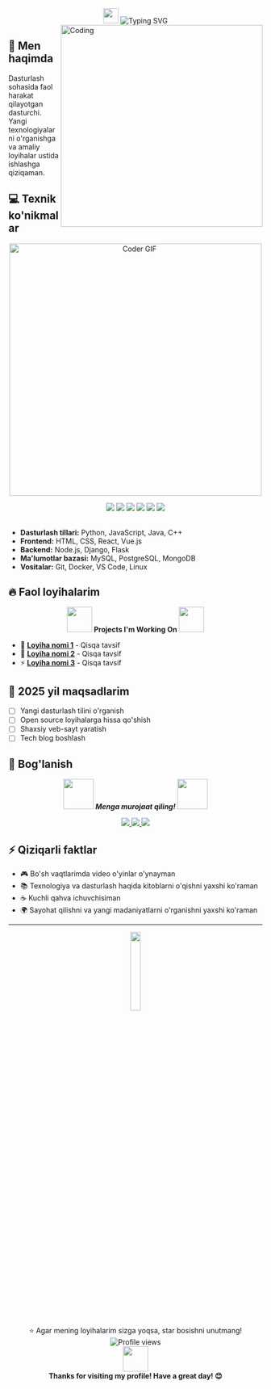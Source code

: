 
<div align="center">
  <img src="https://media.giphy.com/media/hvRJCLFzcasrR4ia7z/giphy.gif" width="30px"/>
  <img src="https://readme-typing-svg.herokuapp.com?font=Fira+Code&pause=1000&color=36BCF7&width=435&lines=Full-Stack+Developer;Open+Source+Enthusiast;Always+Learning+New+Things" alt="Typing SVG" />
</div>

<img align="right" alt="Coding" width="400" src="https://media.giphy.com/media/qgQUggAC3Pfv687qPC/giphy.gif">

## 🚀 Men haqimda
Dasturlash sohasida faol harakat qilayotgan dasturchi. Yangi texnologiyalarni o'rganishga va amaliy loyihalar ustida ishlashga qiziqaman.

## 💻 Texnik ko'nikmalar

<p align="center">
  <img src="https://media.giphy.com/media/SWoSkN6DxTszqIKEqv/giphy.gif" alt="Coder GIF" width="500">
</p>

<div align="center">
  <img src="https://img.shields.io/badge/-Python-3776AB?style=flat-square&logo=Python&logoColor=white"/>
  <img src="https://img.shields.io/badge/-JavaScript-F7DF1E?style=flat-square&logo=javascript&logoColor=black"/>
  <img src="https://img.shields.io/badge/-React-61DAFB?style=flat-square&logo=react&logoColor=black"/>
  <img src="https://img.shields.io/badge/-Node.js-339933?style=flat-square&logo=Node.js&logoColor=white"/>
  <img src="https://img.shields.io/badge/-Django-092E20?style=flat-square&logo=django&logoColor=white"/>
  <img src="https://img.shields.io/badge/-Git-F05032?style=flat-square&logo=git&logoColor=white"/>
</div>

<br/>

- **Dasturlash tillari:** Python, JavaScript, Java, C++
- **Frontend:** HTML, CSS, React, Vue.js
- **Backend:** Node.js, Django, Flask
- **Ma'lumotlar bazasi:** MySQL, PostgreSQL, MongoDB
- **Vositalar:** Git, Docker, VS Code, Linux

## 🔥 Faol loyihalarim

<div align="center">
  <img src="https://media.giphy.com/media/WUlplcMpOCEmTGBtBW/giphy.gif" width="50"> 
  <strong>Projects I'm Working On</strong>
  <img src="https://media.giphy.com/media/WUlplcMpOCEmTGBtBW/giphy.gif" width="50">
</div>

- 🌟 **[Loyiha nomi 1](link)** - Qisqa tavsif
- 🎯 **[Loyiha nomi 2](link)** - Qisqa tavsif
- ⚡ **[Loyiha nomi 3](link)** - Qisqa tavsif

## 🎯 2025 yil maqsadlarim
- [ ] Yangi dasturlash tilini o'rganish
- [ ] Open source loyihalarga hissa qo'shish
- [ ] Shaxsiy veb-sayt yaratish
- [ ] Tech blog boshlash

## 🤝 Bog'lanish

<div align="center">
  <img src="https://media.giphy.com/media/LnQjpWaON8nhr21vNW/giphy.gif" width="60"> 
  <em><b>Menga murojaat qiling!</b></em> 
  <img src="https://media.giphy.com/media/LnQjpWaON8nhr21vNW/giphy.gif" width="60">
</div>
<p align="center">
  <a href="mailto:itpark310@gmail.com">
    <img src="https://img.shields.io/badge/-Gmail-D14836?style=for-the-badge&logo=Gmail&logoColor=white"/>
  </a>
  <a href="https://t.me/Google_activity">
    <img src="https://img.shields.io/badge/-Telegram-26A5E4?style=for-the-badge&logo=Telegram&logoColor=white"/>
  </a>
  <a href="https://instagram.com/baydjayev__">
    <img src="https://img.shields.io/badge/-Instagram-E4405F?style=for-the-badge&logo=Instagram&logoColor=white"/>
  </a>
</p>

## ⚡ Qiziqarli faktlar
- 🎮 Bo'sh vaqtlarimda video o'yinlar o'ynayman
- 📚 Texnologiya va dasturlash haqida kitoblarni o'qishni yaxshi ko'raman
- ☕ Kuchli qahva ichuvchisiman
- 🌍 Sayohat qilishni va yangi madaniyatlarni o'rganishni yaxshi ko'raman

---

<div align="center">
  <img src="https://media.giphy.com/media/jpVnC65DmYeyRL4LHS/giphy.gif" width="20%" style="width:20%">
</div>

<div align="center">
  ⭐️ Agar mening loyihalarim sizga yoqsa, star bosishni unutmang!
  <br/>
  <img src="https://komarev.com/ghpvc/?username=YOUR_USERNAME&label=Profile%20views&color=0e75b6&style=flat" alt="Profile views" />
</div>

<div align="center">
  <img src="https://media.giphy.com/media/26tn33aiTi1jkl6H6/giphy.gif" width="50">
  <br/>
  <strong>Thanks for visiting my profile! Have a great day! 😊</strong>
</div>
